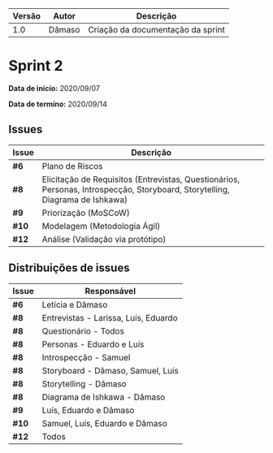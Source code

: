 |Versão| Autor | Descrição |
| ---- | ----- | --------- |
| 1.0 | Dâmaso | Criação da documentação da sprint |

# Sprint 2

**Data de início:** 2020/09/07

**Data de termíno:** 2020/09/14

## Issues

|Issue|Descrição|
|-----|---------|
|**#6**|Plano de Riscos|
|**#8**|Elicitação de Requisitos (Entrevistas, Questionários, Personas, Introspecção, Storyboard, Storytelling, Diagrama de Ishkawa)|
|**#9**|Priorização (MoSCoW)|
|**#10**|Modelagem (Metodologia Ágil)|
|**#12**|Análise (Validação via protótipo)|

## Distribuições de issues

|Issue|Responsável|
|-----|---------|
|**#6**|Letícia e Dâmaso|
|**#8**|Entrevistas - Larissa, Luís, Eduardo|
|**#8**|Questionário - Todos|
|**#8**|Personas - Eduardo e Luís|
|**#8**|Introspecção - Samuel|
|**#8**|Storyboard - Dâmaso, Samuel, Luís|
|**#8**|Storytelling - Dâmaso|
|**#8**|Diagrama de Ishkawa - Dâmaso|
|**#9**|Luís, Eduardo e Dâmaso|
|**#10**|Samuel, Luís, Eduardo e Dâmaso|
|**#12**|Todos|